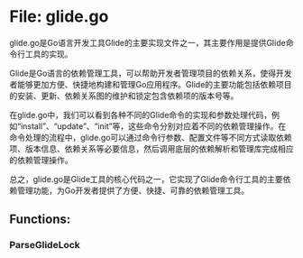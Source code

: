 # File: glide.go

glide.go是Go语言开发工具Glide的主要实现文件之一，其主要作用是提供Glide命令行工具的实现。

Glide是Go语言的依赖管理工具，可以帮助开发者管理项目的依赖关系，使得开发者能够更加方便、快捷地构建和管理Go应用程序。Glide的主要功能包括依赖项目的安装、更新、依赖关系图的维护和锁定包含依赖项的版本号等。

在glide.go中，我们可以看到各种不同的Glide命令的实现和参数处理代码，例如“install”、“update”、“init”等，这些命令分别对应着不同的依赖管理操作。在命令处理的流程中，glide.go可以通过命令行参数、配置文件等不同方式读取依赖项、版本信息、依赖关系等必要信息，然后调用底层的依赖解析和管理库完成相应的依赖管理操作。

总之，glide.go是Glide工具的核心代码之一，它实现了Glide命令行工具的主要依赖管理功能，为Go开发者提供了方便、快捷、可靠的依赖管理工具。

## Functions:

### ParseGlideLock





